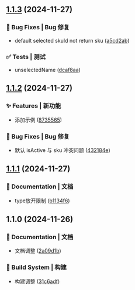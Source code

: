 

## [1.1.3](https://github.com/YeMao-Zi/ym-sku/compare/1.1.2...1.1.3) (2024-11-27)

### 🐛 Bug Fixes | Bug 修复

* default selected skuId not return sku ([a5cd2ab](https://github.com/YeMao-Zi/ym-sku/commit/a5cd2ab0a93fe4e1442f934f832e99569ce258d6))

### ✅ Tests | 测试

* unselectedName ([dcaf8aa](https://github.com/YeMao-Zi/ym-sku/commit/dcaf8aa1c012ebaf0d6597ec72f5fa6c2574bdeb))

## [1.1.2](https://github.com/YeMao-Zi/ym-sku/compare/1.1.1...1.1.2) (2024-11-27)

### ✨ Features | 新功能

* 添加示例 ([8735565](https://github.com/YeMao-Zi/ym-sku/commit/873556534f9bc889d7873031445e8e3857d40f33))

### 🐛 Bug Fixes | Bug 修复

* 默认 isActive 与 sku 冲突问题 ([432184e](https://github.com/YeMao-Zi/ym-sku/commit/432184e22b30be2bd5a891c3181a10cc79189f00))

## [1.1.1](https://github.com/YeMao-Zi/ym-sku/compare/1.1.0...1.1.1) (2024-11-27)

### 📝 Documentation | 文档

* type放开限制 ([b1134f6](https://github.com/YeMao-Zi/ym-sku/commit/b1134f649d0be296cc2523c6edba5fd0a48c1d1e))

## 1.1.0 (2024-11-26)

### 📝 Documentation | 文档

* 文档调整 ([2a09d1b](https://github.com/YeMao-Zi/ym-sku/commit/2a09d1b10b4604513d312774abd221904ab2b244))

### 👷‍ Build System | 构建

* 构建调整 ([31c6adf](https://github.com/YeMao-Zi/ym-sku/commit/31c6adfd6c17df6c52013206a60a3b8678f9f574))
